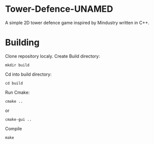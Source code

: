 # Tower-Defence-UNAMED

A simple 2D tower defence game inspired by Mindustry written in C++.

# Building

Clone repository localy.
Create Build directory:
```
mkdir build
```
Cd into build directory:
```
cd build
```
Run Cmake:
```
cmake ..
```
or
```
cmake-gui ..
```
Compile
```
make
```
